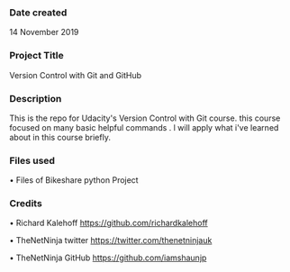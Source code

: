 ### Date created
14 November 2019

### Project Title
Version Control with Git and GitHub


### Description
This is the repo for Udacity's Version Control with Git course. this course focused on many basic helpful commands . l will apply what i've learned about in this course briefly.



### Files used
•	Files of Bikeshare python Project


### Credits
•	Richard Kalehoff https://github.com/richardkalehoff

•	TheNetNinja twitter https://twitter.com/thenetninjauk

•	 TheNetNinja GitHub https://github.com/iamshaunjp
